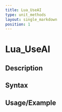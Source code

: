 ```yaml
---
title: Lua_UseAI
type: unit_methods
layout: single_markdown
position: 1
---
```


# Lua_UseAI

## Description

## Syntax

## Usage/Example


